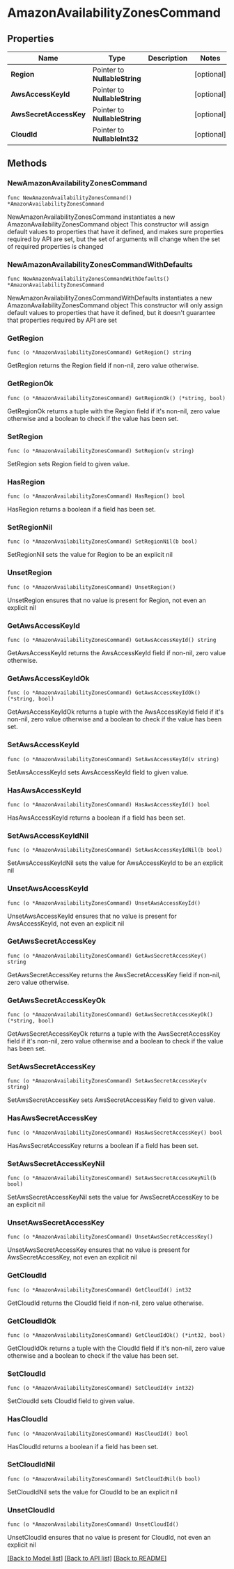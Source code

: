 # AmazonAvailabilityZonesCommand

## Properties

Name | Type | Description | Notes
------------ | ------------- | ------------- | -------------
**Region** | Pointer to **NullableString** |  | [optional] 
**AwsAccessKeyId** | Pointer to **NullableString** |  | [optional] 
**AwsSecretAccessKey** | Pointer to **NullableString** |  | [optional] 
**CloudId** | Pointer to **NullableInt32** |  | [optional] 

## Methods

### NewAmazonAvailabilityZonesCommand

`func NewAmazonAvailabilityZonesCommand() *AmazonAvailabilityZonesCommand`

NewAmazonAvailabilityZonesCommand instantiates a new AmazonAvailabilityZonesCommand object
This constructor will assign default values to properties that have it defined,
and makes sure properties required by API are set, but the set of arguments
will change when the set of required properties is changed

### NewAmazonAvailabilityZonesCommandWithDefaults

`func NewAmazonAvailabilityZonesCommandWithDefaults() *AmazonAvailabilityZonesCommand`

NewAmazonAvailabilityZonesCommandWithDefaults instantiates a new AmazonAvailabilityZonesCommand object
This constructor will only assign default values to properties that have it defined,
but it doesn't guarantee that properties required by API are set

### GetRegion

`func (o *AmazonAvailabilityZonesCommand) GetRegion() string`

GetRegion returns the Region field if non-nil, zero value otherwise.

### GetRegionOk

`func (o *AmazonAvailabilityZonesCommand) GetRegionOk() (*string, bool)`

GetRegionOk returns a tuple with the Region field if it's non-nil, zero value otherwise
and a boolean to check if the value has been set.

### SetRegion

`func (o *AmazonAvailabilityZonesCommand) SetRegion(v string)`

SetRegion sets Region field to given value.

### HasRegion

`func (o *AmazonAvailabilityZonesCommand) HasRegion() bool`

HasRegion returns a boolean if a field has been set.

### SetRegionNil

`func (o *AmazonAvailabilityZonesCommand) SetRegionNil(b bool)`

 SetRegionNil sets the value for Region to be an explicit nil

### UnsetRegion
`func (o *AmazonAvailabilityZonesCommand) UnsetRegion()`

UnsetRegion ensures that no value is present for Region, not even an explicit nil
### GetAwsAccessKeyId

`func (o *AmazonAvailabilityZonesCommand) GetAwsAccessKeyId() string`

GetAwsAccessKeyId returns the AwsAccessKeyId field if non-nil, zero value otherwise.

### GetAwsAccessKeyIdOk

`func (o *AmazonAvailabilityZonesCommand) GetAwsAccessKeyIdOk() (*string, bool)`

GetAwsAccessKeyIdOk returns a tuple with the AwsAccessKeyId field if it's non-nil, zero value otherwise
and a boolean to check if the value has been set.

### SetAwsAccessKeyId

`func (o *AmazonAvailabilityZonesCommand) SetAwsAccessKeyId(v string)`

SetAwsAccessKeyId sets AwsAccessKeyId field to given value.

### HasAwsAccessKeyId

`func (o *AmazonAvailabilityZonesCommand) HasAwsAccessKeyId() bool`

HasAwsAccessKeyId returns a boolean if a field has been set.

### SetAwsAccessKeyIdNil

`func (o *AmazonAvailabilityZonesCommand) SetAwsAccessKeyIdNil(b bool)`

 SetAwsAccessKeyIdNil sets the value for AwsAccessKeyId to be an explicit nil

### UnsetAwsAccessKeyId
`func (o *AmazonAvailabilityZonesCommand) UnsetAwsAccessKeyId()`

UnsetAwsAccessKeyId ensures that no value is present for AwsAccessKeyId, not even an explicit nil
### GetAwsSecretAccessKey

`func (o *AmazonAvailabilityZonesCommand) GetAwsSecretAccessKey() string`

GetAwsSecretAccessKey returns the AwsSecretAccessKey field if non-nil, zero value otherwise.

### GetAwsSecretAccessKeyOk

`func (o *AmazonAvailabilityZonesCommand) GetAwsSecretAccessKeyOk() (*string, bool)`

GetAwsSecretAccessKeyOk returns a tuple with the AwsSecretAccessKey field if it's non-nil, zero value otherwise
and a boolean to check if the value has been set.

### SetAwsSecretAccessKey

`func (o *AmazonAvailabilityZonesCommand) SetAwsSecretAccessKey(v string)`

SetAwsSecretAccessKey sets AwsSecretAccessKey field to given value.

### HasAwsSecretAccessKey

`func (o *AmazonAvailabilityZonesCommand) HasAwsSecretAccessKey() bool`

HasAwsSecretAccessKey returns a boolean if a field has been set.

### SetAwsSecretAccessKeyNil

`func (o *AmazonAvailabilityZonesCommand) SetAwsSecretAccessKeyNil(b bool)`

 SetAwsSecretAccessKeyNil sets the value for AwsSecretAccessKey to be an explicit nil

### UnsetAwsSecretAccessKey
`func (o *AmazonAvailabilityZonesCommand) UnsetAwsSecretAccessKey()`

UnsetAwsSecretAccessKey ensures that no value is present for AwsSecretAccessKey, not even an explicit nil
### GetCloudId

`func (o *AmazonAvailabilityZonesCommand) GetCloudId() int32`

GetCloudId returns the CloudId field if non-nil, zero value otherwise.

### GetCloudIdOk

`func (o *AmazonAvailabilityZonesCommand) GetCloudIdOk() (*int32, bool)`

GetCloudIdOk returns a tuple with the CloudId field if it's non-nil, zero value otherwise
and a boolean to check if the value has been set.

### SetCloudId

`func (o *AmazonAvailabilityZonesCommand) SetCloudId(v int32)`

SetCloudId sets CloudId field to given value.

### HasCloudId

`func (o *AmazonAvailabilityZonesCommand) HasCloudId() bool`

HasCloudId returns a boolean if a field has been set.

### SetCloudIdNil

`func (o *AmazonAvailabilityZonesCommand) SetCloudIdNil(b bool)`

 SetCloudIdNil sets the value for CloudId to be an explicit nil

### UnsetCloudId
`func (o *AmazonAvailabilityZonesCommand) UnsetCloudId()`

UnsetCloudId ensures that no value is present for CloudId, not even an explicit nil

[[Back to Model list]](../README.md#documentation-for-models) [[Back to API list]](../README.md#documentation-for-api-endpoints) [[Back to README]](../README.md)


